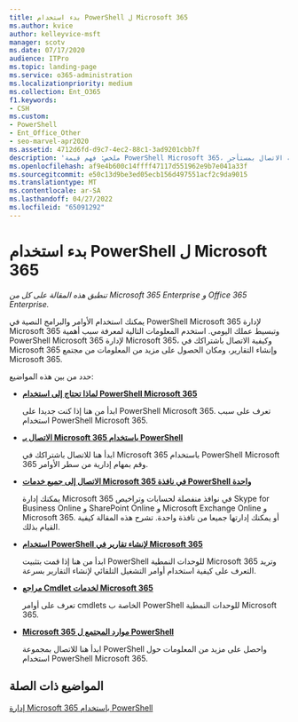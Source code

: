 ```yaml
---
title: بدء استخدام PowerShell ل Microsoft 365
ms.author: kvice
author: kelleyvice-msft
manager: scotv
ms.date: 07/17/2020
audience: ITPro
ms.topic: landing-page
ms.service: o365-administration
ms.localizationpriority: medium
ms.collection: Ent_O365
f1.keywords:
- CSH
ms.custom:
- PowerShell
- Ent_Office_Other
- seo-marvel-apr2020
ms.assetid: 4712d6fd-d9c7-4ec2-88c1-3ad9201cbb7f
description: 'ملخص: فهم قيمة PowerShell Microsoft 365، وكيفية الاتصال بمستأجر Microsoft 365، ومكان الحصول على المساعدة.'
ms.openlocfilehash: af9e4b600c14ffff47117d551962e9b7e041a33f
ms.sourcegitcommit: e50c13d9be3ed05ecb156d497551acf2c9da9015
ms.translationtype: MT
ms.contentlocale: ar-SA
ms.lasthandoff: 04/27/2022
ms.locfileid: "65091292"
---
```

# <a name="get-started-with-powershell-for-microsoft-365"></a>بدء استخدام PowerShell ل Microsoft 365

*تنطبق هذه المقالة على كل من Microsoft 365 Enterprise و Office 365 Enterprise.*

يمكنك استخدام الأوامر والبرامج النصية في PowerShell Microsoft 365 لإدارة Microsoft 365 وتبسيط عملك اليومي. استخدم المعلومات التالية لمعرفة سبب أهمية PowerShell Microsoft 365 لإدارة Microsoft 365، وكيفية الاتصال باشتراكك في Microsoft 365 وإنشاء التقارير، ومكان الحصول على مزيد من المعلومات من مجتمع Microsoft 365.
  
حدد من بين هذه المواضيع:
  
- [**لماذا تحتاج إلى استخدام PowerShell Microsoft 365**](why-you-need-to-use-microsoft-365-powershell.md)
    
    ابدأ من هنا إذا كنت جديدا على PowerShell Microsoft 365. تعرف على سبب استخدام PowerShell Microsoft 365.
    
- [**الاتصال بـ Microsoft 365 باستخدام PowerShell**](connect-to-microsoft-365-powershell.md)
    
    ابدأ هنا للاتصال باشتراكك في Microsoft 365 باستخدام PowerShell Microsoft 365 وقم بمهام إدارية من سطر الأوامر.
    
- [**الاتصال إلى جميع خدمات Microsoft 365 في نافذة PowerShell واحدة**](connect-to-all-microsoft-365-services-in-a-single-windows-powershell-window.md)
    
    يمكنك إدارة Microsoft 365 في نوافذ منفصلة لحسابات وتراخيص Skype for Business Online و SharePoint Online و Microsoft Exchange Online و Microsoft 365. أو يمكنك إدارتها جميعا من نافذة واحدة. تشرح هذه المقالة كيفية القيام بذلك.
    
- [**استخدام PowerShell لإنشاء تقارير في Microsoft 365**](use-windows-powershell-to-create-reports-in-microsoft-365.md)
    
    ابدأ من هنا إذا قمت بتثبيت PowerShell للوحدات النمطية Microsoft 365 وتريد التعرف على كيفية استخدام أوامر التشغيل التلقائي لإنشاء التقارير بسرعة.
    
- [**مراجع Cmdlet لخدمات Microsoft 365**](cmdlet-references-for-microsoft-365-services.md)
    
    تعرف على أوامر cmdlets الخاصة ب PowerShell للوحدات النمطية Microsoft 365.
    
- [**Microsoft 365 موارد المجتمع ل PowerShell**](microsoft-365-powershell-community-resources.md)
    
    ابدأ هنا للاتصال بمجموعة PowerShell واحصل على مزيد من المعلومات حول استخدام PowerShell Microsoft 365.
    
## <a name="related-topics"></a>المواضيع ذات الصلة

[إدارة Microsoft 365 باستخدام PowerShell](manage-microsoft-365-with-microsoft-365-powershell.md)
